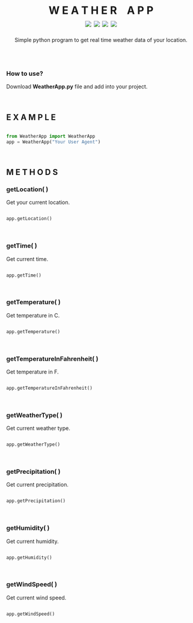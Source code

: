 <h1 align="center">
    W E A T H E R &nbsp;&nbsp; A P P
    <br>
    <img src="https://img.shields.io/static/v1?label=Made%20with&message=Python&color=red&logo=python&logoColor=white" />
    <img src="https://img.shields.io/static/v1?label=Python&message=3.7.7&color=red&logo=python&logoColor=white" />
    <img src="https://img.shields.io/static/v1?label=Use%20of&message=Web%20Scraping&color=red&logo=google-chrome&logoColor=white" />
    <img src="https://img.shields.io/static/v1?label=Made%20with&message=BeautifulSoup&color=red" />
</h1>
<p align="center">Simple python program to get real time weather data of your location.</p>

<br>
<br>

### How to use?
Download **WeatherApp.py** file and add into your project.

<br>

## E X A M P L E
```python

from WeatherApp import WeatherApp
app = WeatherApp("Your User Agent")

```

<br>

## M E T H O D S

### getLocation( )
Get your current location.
```python

app.getLocation()

```

<br>

### getTime( )
Get current time.
```python

app.getTime()

```

<br>

### getTemperature( )
Get temperature in C.
```python

app.getTemperature()

```

<br>

### getTemperatureInFahrenheit( )
Get temperature in F.
```python

app.getTemperatureInFahrenheit()

```

<br>

### getWeatherType( )
Get current weather type.
```python

app.getWeatherType()

```

<br>

### getPrecipitation( )
Get current precipitation.
```python

app.getPrecipitation()

```

<br>

### getHumidity( )
Get current humidity.
```python

app.getHumidity()

```

<br>

### getWindSpeed( )
Get current wind speed.
```python

app.getWindSpeed()

```

<br>